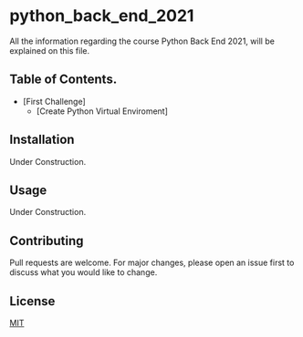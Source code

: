 # python_back_end_2021
All the information regarding the course Python Back End 2021, will be explained on this file.

## Table of Contents.
  - [First Challenge] 
    - [Create Python Virtual Enviroment]

## Installation

Under Construction.

## Usage

Under Construction.

## Contributing
Pull requests are welcome. For major changes, please open an issue first to discuss what you would like to change.

## License
[MIT](https://choosealicense.com/licenses/mit/)
